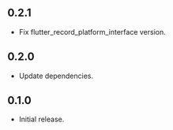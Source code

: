 ## 0.2.1

- Fix flutter_record_platform_interface version.

## 0.2.0

- Update dependencies.

## 0.1.0

- Initial release.
